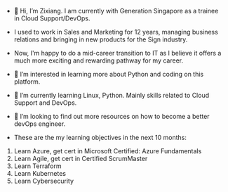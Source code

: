 - 👋 Hi, I’m Zixiang. I am currently with Generation Singapore as a trainee in Cloud Support/DevOps.
- I used to work in Sales and Marketing for 12 years, managing business relations and bringing in new products for the Sign industry.
- Now, I'm happy to do a mid-career transition to IT as I believe it offers a much more exciting and rewarding pathway for my career.
  
- 👀 I’m interested in learning more about Python and coding on this platform.
- 🌱 I’m currently learning Linux, Python. Mainly skills related to Cloud Support and DevOps.
- 💞️ I’m looking to find out more resources on how to become a better devOps engineer.
  
- These are the my learning objectives in the next 10 months:
1. Learn Azure, get cert in Microsoft Certified: Azure Fundamentals
2. Learn Agile, get cert in Certified ScrumMaster
3. Learn Terraform
4. Learn Kubernetes
5. Learn Cybersecurity

<!---
lewisfu/lewisfu is a ✨ special ✨ repository because its `README.md` (this file) appears on your GitHub profile.
You can click the Preview link to take a look at your changes.
--->
